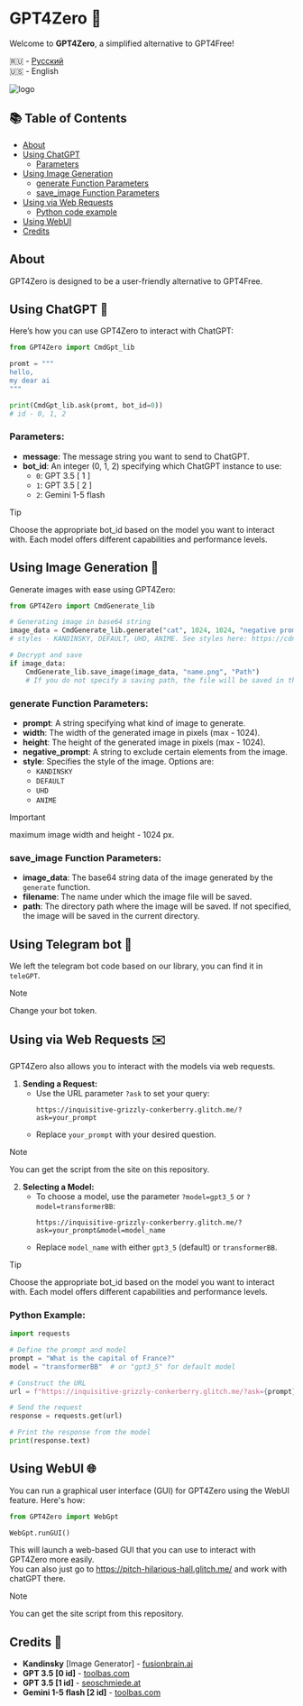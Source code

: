 # GPT4Zero 🚀

Welcome to **GPT4Zero**, a simplified alternative to GPT4Free!

🇷🇺 - [Русский](https://github.com/Qwez-source/GPT4Zero/blob/main/Readme_ru.md)                                                                                                                 
🇺🇸 - English

![logo](https://i.ibb.co/3SQqx9v/photo-2024-08-31-12-14-53.jpg)

## 📚 Table of Contents
- [About](#about)
- [Using ChatGPT](#using-chatgpt-)
  - [Parameters](#parameters)
- [Using Image Generation ](#using-image-generation-)
  - [generate Function Parameters](#generate-function-parameters)
  - [save_image Function Parameters](#save_image-function-parameters)
- [Using via Web Requests](#using-via-web-requests-)
  - [Python code example](#python-example)
- [Using WebUI](#using-webui-)
- [Credits](#credits-)

## About

GPT4Zero is designed to be a user-friendly alternative to GPT4Free.

## Using ChatGPT 🤖

Here’s how you can use GPT4Zero to interact with ChatGPT:

```python
from GPT4Zero import CmdGpt_lib

promt = """
hello,
my dear ai
"""

print(CmdGpt_lib.ask(promt, bot_id=0))
# id - 0, 1, 2
```

### Parameters:
- **message**: The message string you want to send to ChatGPT.
- **bot_id**: An integer (0, 1, 2) specifying which ChatGPT instance to use:
  - `0`: GPT 3.5 [ 1 ]
  - `1`: GPT 3.5 [ 2 ]
  - `2`: Gemini 1-5 flash
 
> [!TIP]
>  Choose the appropriate bot_id based on the model you want to interact with. Each model offers different capabilities and performance levels.

## Using Image Generation 🎨

Generate images with ease using GPT4Zero:

```python
from GPT4Zero import CmdGenerate_lib

# Generating image in base64 string
image_data = CmdGenerate_lib.generate("cat", 1024, 1024, "negative prompt", "style") 
# styles - KANDINSKY, DEFAULT, UHD, ANIME. See styles here: https://cdn.fusionbrain.ai/static/styles/key

# Decrypt and save
if image_data:
    CmdGenerate_lib.save_image(image_data, "name.png", "Path") 
    # If you do not specify a saving path, the file will be saved in the same directory
```

### generate Function Parameters:
- **prompt**: A string specifying what kind of image to generate.
- **width**: The width of the generated image in pixels (max - 1024).
- **height**: The height of the generated image in pixels (max - 1024).
- **negative_prompt**: A string to exclude certain elements from the image.
- **style**: Specifies the style of the image. Options are:
  - `KANDINSKY`
  - `DEFAULT`
  - `UHD`
  - `ANIME`
> [!IMPORTANT]
> maximum image width and height - 1024 px.

### save_image Function Parameters:
- **image_data**: The base64 string data of the image generated by the `generate` function.
- **filename**: The name under which the image file will be saved.
- **path**: The directory path where the image will be saved. If not specified, the image will be saved in the current directory.

## Using Telegram bot 💬
We left the telegram bot code based on our library, you can find it in `teleGPT`.

> [!NOTE]
> Change your bot token.

## Using via Web Requests ✉️

GPT4Zero also allows you to interact with the models via web requests.

1. **Sending a Request:**
   - Use the URL parameter `?ask` to set your query:
     ```
     https://inquisitive-grizzly-conkerberry.glitch.me/?ask=your_prompt
     ```
   - Replace `your_prompt` with your desired question.

> [!NOTE]
> You can get the script from the site on this repository.

2. **Selecting a Model:**
   - To choose a model, use the parameter `?model=gpt3_5` or `?model=transformerBB`:
     ```
     https://inquisitive-grizzly-conkerberry.glitch.me/?ask=your_prompt&model=model_name
     ```
   - Replace `model_name` with either `gpt3_5` (default) or `transformerBB`.

> [!TIP]
> Choose the appropriate bot_id based on the model you want to interact with. Each model offers different capabilities and performance levels.

### Python Example:

```python
import requests

# Define the prompt and model
prompt = "What is the capital of France?"
model = "transformerBB"  # or "gpt3_5" for default model

# Construct the URL
url = f"https://inquisitive-grizzly-conkerberry.glitch.me/?ask={prompt}&model={model}"

# Send the request
response = requests.get(url)

# Print the response from the model
print(response.text)
```

## Using WebUI 🌐
You can run a graphical user interface (GUI) for GPT4Zero using the WebUI feature. Here's how:
```Python
from GPT4Zero import WebGpt

WebGpt.runGUI()
```
This will launch a web-based GUI that you can use to interact with GPT4Zero more easily.                                                                              
You can also just go to https://pitch-hilarious-hall.glitch.me/ and work with chatGPT there.

> [!NOTE]
> You can get the site script from this repository.

## Credits 🙌

- **Kandinsky** [Image Generator] - [fusionbrain.ai](https://fusionbrain.ai/)
- **GPT 3.5 [0 id]** - [toolbas.com](https://toolbaz.com/writer/chat-gpt-alternative)
- **GPT 3.5 [1 id]** - [seoschmiede.at](https://seoschmiede.at/en/aitools/chatgpt-tool/)
- **Gemini 1-5 flash [2 id]** - [toolbas.com](https://toolbaz.com/writer/chat-gpt-alternative)
